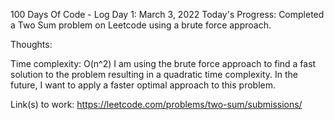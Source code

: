 100 Days Of Code - Log
Day 1: March 3, 2022 
Today's Progress: 
Completed a Two Sum problem on 
Leetcode using a brute force approach.

Thoughts: 

Time complexity: O(n^2) 
I am using the brute force approach to find a fast solution to the problem resulting in a quadratic time complexity. In the future, I want to apply a faster optimal approach to this problem.

Link(s) to work: 
https://leetcode.com/problems/two-sum/submissions/